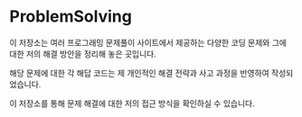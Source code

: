 # ProblemSolving

이 저장소는 여러 프로그래밍 문제풀이 사이트에서 제공하는 다양한 코딩 문제와 그에 대한 저의 해결 방안을 정리해 놓은 곳입니다.

해당 문제에 대한 각 해답 코드는 제 개인적인 해결 전략과 사고 과정을 반영하여 작성되었습니다.

이 저장소를 통해 문제 해결에 대한 저의 접근 방식을 확인하실 수 있습니다.
